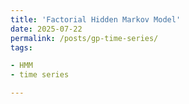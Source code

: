 ```yaml
---
title: 'Factorial Hidden Markov Model'
date: 2025-07-22
permalink: /posts/gp-time-series/
tags:

- HMM
- time series

---
```


